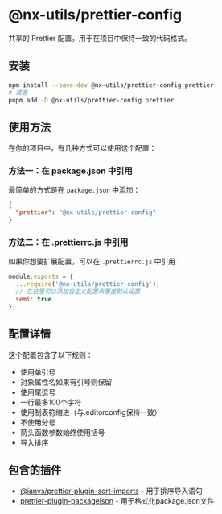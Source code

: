 # @nx-utils/prettier-config

共享的 Prettier 配置，用于在项目中保持一致的代码格式。

## 安装

```bash
npm install --save-dev @nx-utils/prettier-config prettier
# 或者
pnpm add -D @nx-utils/prettier-config prettier
```

## 使用方法

在你的项目中，有几种方式可以使用这个配置：

### 方法一：在 package.json 中引用

最简单的方式是在 `package.json` 中添加：

```json
{
  "prettier": "@nx-utils/prettier-config"
}
```

### 方法二：在 .prettierrc.js 中引用

如果你想要扩展配置，可以在 `.prettierrc.js` 中引用：

```js
module.exports = {
  ...require('@nx-utils/prettier-config'),
  // 在这里可以添加自定义配置来覆盖默认设置
  semi: true
};
```

## 配置详情

这个配置包含了以下规则：

- 使用单引号
- 对象属性名如果有引号则保留
- 使用尾逗号
- 一行最多100个字符
- 使用制表符缩进（与.editorconfig保持一致）
- 不使用分号
- 箭头函数参数始终使用括号
- 导入排序

## 包含的插件

- [@ianvs/prettier-plugin-sort-imports](https://github.com/ianvs/prettier-plugin-sort-imports) - 用于排序导入语句
- [prettier-plugin-packagejson](https://github.com/matzkoh/prettier-plugin-packagejson) - 用于格式化package.json文件 
